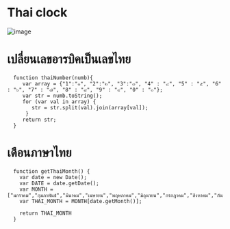 # Thai clock

![image](https://user-images.githubusercontent.com/30399464/152095700-bdc8edde-7420-4f02-9754-e737d5f842f0.png)

# เปลี่ยนเลขอารบิคเป็นเลขไทย

      function thaiNumber(numb){
         var array = {"1":"๑", "2":"๒", "3":"๓", "4" : "๔", "5" : "๕", "6" : "๖", "7" : "๗", "8" : "๘", "9" : "๙", "0" : "๐"};
         var str = numb.toString();
         for (var val in array) {
            str = str.split(val).join(array[val]);
          }
         return str;
      }
      
# เดือนภาษาไทย

      function getThaiMonth() {
        var date = new Date();
        var DATE = date.getDate();
        var MONTH = ["มกราคม","กุมภาพันธ์","มีนาคม","เมษายน","พฤษภาคม","มิถุนายน","กรกฎาคม","สิงหาคม","กันยายน","ตุลาคม","พฤศจิกายน","ธันวาคม"];
        var THAI_MONTH = MONTH[date.getMonth()];

        return THAI_MONTH
      }
